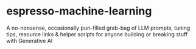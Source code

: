 # espresso-machine-learning
A no-nonsense, occasionally pun-filled grab-bag of LLM prompts, tuning tips, resource links &amp; helper scripts for anyone building or breaking stuff with Generative AI
